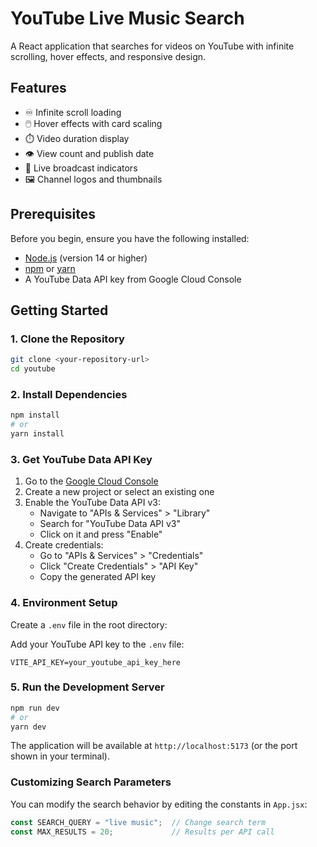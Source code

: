 # YouTube Live Music Search

A React application that searches for videos on YouTube with infinite scrolling, hover effects, and responsive design.

## Features

- ♾️ Infinite scroll loading
- 🖱️ Hover effects with card scaling
- ⏱️ Video duration display
- 👁️ View count and publish date
- 🔴 Live broadcast indicators
- 🖼️ Channel logos and thumbnails

## Prerequisites

Before you begin, ensure you have the following installed:
- [Node.js](https://nodejs.org/) (version 14 or higher)
- [npm](https://www.npmjs.com/) or [yarn](https://yarnpkg.com/)
- A YouTube Data API key from Google Cloud Console

## Getting Started

### 1. Clone the Repository

```bash
git clone <your-repository-url>
cd youtube
```

### 2. Install Dependencies

```bash
npm install
# or
yarn install
```

### 3. Get YouTube Data API Key

1. Go to the [Google Cloud Console](https://console.cloud.google.com/)
2. Create a new project or select an existing one
3. Enable the YouTube Data API v3:
   - Navigate to "APIs & Services" > "Library"
   - Search for "YouTube Data API v3"
   - Click on it and press "Enable"
4. Create credentials:
   - Go to "APIs & Services" > "Credentials"
   - Click "Create Credentials" > "API Key"
   - Copy the generated API key

### 4. Environment Setup

Create a `.env` file in the root directory:


Add your YouTube API key to the `.env` file:

```env
VITE_API_KEY=your_youtube_api_key_here
```


### 5. Run the Development Server

```bash
npm run dev
# or
yarn dev
```

The application will be available at `http://localhost:5173` (or the port shown in your terminal).


### Customizing Search Parameters

You can modify the search behavior by editing the constants in `App.jsx`:

```javascript
const SEARCH_QUERY = "live music";  // Change search term
const MAX_RESULTS = 20;             // Results per API call
```

